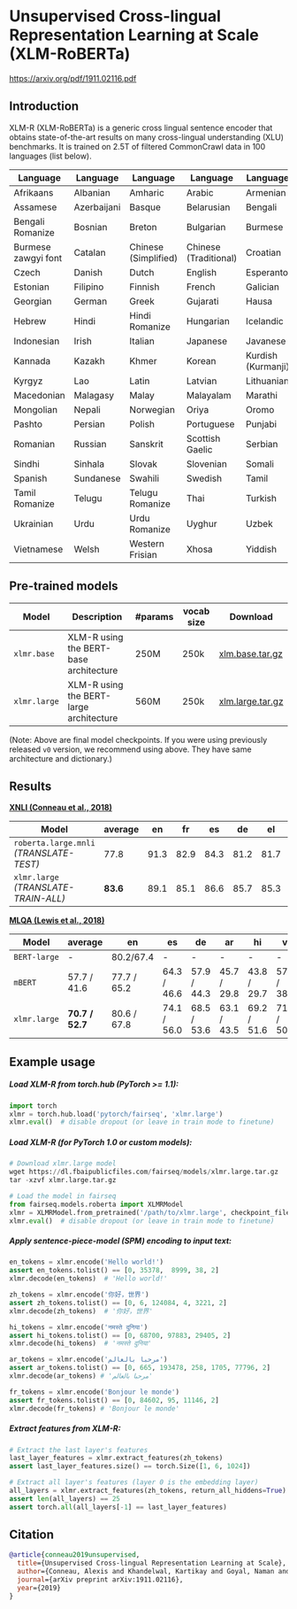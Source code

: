 # Unsupervised Cross-lingual Representation Learning at Scale (XLM-RoBERTa)
https://arxiv.org/pdf/1911.02116.pdf

## Introduction

XLM-R (XLM-RoBERTa) is a generic cross lingual sentence encoder that obtains state-of-the-art results on many cross-lingual understanding (XLU) benchmarks. It is trained on 2.5T of filtered CommonCrawl data in 100 languages (list below).

 Language | Language|Language |Language | Language
---|---|---|---|---
Afrikaans | Albanian | Amharic | Arabic | Armenian 
Assamese | Azerbaijani | Basque | Belarusian | Bengali 
Bengali Romanize | Bosnian | Breton | Bulgarian | Burmese 
Burmese zawgyi font | Catalan | Chinese (Simplified) | Chinese (Traditional) | Croatian 
Czech | Danish | Dutch | English | Esperanto 
Estonian | Filipino | Finnish | French | Galician
Georgian | German | Greek | Gujarati | Hausa
Hebrew | Hindi | Hindi Romanize | Hungarian | Icelandic
Indonesian | Irish | Italian | Japanese | Javanese
Kannada | Kazakh | Khmer | Korean | Kurdish (Kurmanji)
Kyrgyz | Lao | Latin | Latvian | Lithuanian
Macedonian | Malagasy | Malay | Malayalam | Marathi
Mongolian | Nepali | Norwegian | Oriya | Oromo
Pashto | Persian | Polish | Portuguese | Punjabi
Romanian | Russian | Sanskrit | Scottish Gaelic | Serbian
Sindhi | Sinhala | Slovak | Slovenian | Somali
Spanish | Sundanese | Swahili | Swedish | Tamil
Tamil Romanize | Telugu | Telugu Romanize | Thai | Turkish
Ukrainian | Urdu | Urdu Romanize | Uyghur | Uzbek
Vietnamese | Welsh | Western Frisian | Xhosa | Yiddish

## Pre-trained models

Model | Description | #params | vocab size | Download
---|---|---|---|---
`xlmr.base` | XLM-R using the BERT-base architecture | 250M | 250k | [xlm.base.tar.gz](https://dl.fbaipublicfiles.com/fairseq/models/xlmr.base.tar.gz)
`xlmr.large` | XLM-R using the BERT-large architecture | 560M | 250k | [xlm.large.tar.gz](https://dl.fbaipublicfiles.com/fairseq/models/xlmr.large.tar.gz)

(Note: Above are final model checkpoints. If you were using previously released `v0` version, we recommend using above. They have same architecture and dictionary.)

## Results

**[XNLI (Conneau et al., 2018)](https://arxiv.org/abs/1809.05053)**

Model | average | en | fr | es | de | el | bg | ru | tr | ar | vi | th | zh | hi | sw | ur
---|---|---|---|---|---|---|---|---|---|---|---|---|---|---|---|---
`roberta.large.mnli` _(TRANSLATE-TEST)_ | 77.8 | 91.3 | 82.9 | 84.3 | 81.2 | 81.7 | 83.1 | 78.3 | 76.8 | 76.6 | 74.2 | 74.1 | 77.5 | 70.9 | 66.7 | 66.8
`xlmr.large` _(TRANSLATE-TRAIN-ALL)_ | **83.6** | 89.1 | 85.1 | 86.6 | 85.7 | 85.3 | 85.9 | 83.5 | 83.2 | 83.1 | 83.7 | 81.5 | 83.7 | 81.6 | 78.0 | 78.1

**[MLQA (Lewis et al., 2018)](https://arxiv.org/abs/1910.07475)**

Model | average | en | es | de | ar | hi | vi | zh
---|---|---|---|---|---|---|---|---
`BERT-large` | - | 80.2/67.4 | - | - | - | - | - | -
`mBERT` | 57.7 / 41.6 | 77.7 / 65.2 | 64.3 / 46.6 | 57.9 / 44.3 | 45.7 / 29.8| 43.8 / 29.7 | 57.1 / 38.6 | 57.5 / 37.3
`xlmr.large` | **70.7 / 52.7** | 80.6 / 67.8 | 74.1 / 56.0 | 68.5 / 53.6 | 63.1 / 43.5 | 69.2 / 51.6 | 71.3 / 50.9 | 68.0 / 45.4


## Example usage

##### Load XLM-R from torch.hub (PyTorch >= 1.1):
```python
import torch
xlmr = torch.hub.load('pytorch/fairseq', 'xlmr.large')
xlmr.eval()  # disable dropout (or leave in train mode to finetune)
```

##### Load XLM-R (for PyTorch 1.0 or custom models):
```python
# Download xlmr.large model
wget https://dl.fbaipublicfiles.com/fairseq/models/xlmr.large.tar.gz
tar -xzvf xlmr.large.tar.gz

# Load the model in fairseq
from fairseq.models.roberta import XLMRModel
xlmr = XLMRModel.from_pretrained('/path/to/xlmr.large', checkpoint_file='model.pt')
xlmr.eval()  # disable dropout (or leave in train mode to finetune)
```

##### Apply sentence-piece-model (SPM) encoding to input text:
```python
en_tokens = xlmr.encode('Hello world!')
assert en_tokens.tolist() == [0, 35378,  8999, 38, 2]
xlmr.decode(en_tokens)  # 'Hello world!'

zh_tokens = xlmr.encode('你好，世界')
assert zh_tokens.tolist() == [0, 6, 124084, 4, 3221, 2]
xlmr.decode(zh_tokens)  # '你好，世界'

hi_tokens = xlmr.encode('नमस्ते दुनिया')
assert hi_tokens.tolist() == [0, 68700, 97883, 29405, 2]
xlmr.decode(hi_tokens)  # 'नमस्ते दुनिया'

ar_tokens = xlmr.encode('مرحبا بالعالم')
assert ar_tokens.tolist() == [0, 665, 193478, 258, 1705, 77796, 2]
xlmr.decode(ar_tokens) # 'مرحبا بالعالم'

fr_tokens = xlmr.encode('Bonjour le monde')
assert fr_tokens.tolist() == [0, 84602, 95, 11146, 2]
xlmr.decode(fr_tokens) # 'Bonjour le monde'
```

##### Extract features from XLM-R:
```python
# Extract the last layer's features
last_layer_features = xlmr.extract_features(zh_tokens)
assert last_layer_features.size() == torch.Size([1, 6, 1024])

# Extract all layer's features (layer 0 is the embedding layer)
all_layers = xlmr.extract_features(zh_tokens, return_all_hiddens=True)
assert len(all_layers) == 25
assert torch.all(all_layers[-1] == last_layer_features)
```

## Citation

```bibtex
@article{conneau2019unsupervised,
  title={Unsupervised Cross-lingual Representation Learning at Scale},
  author={Conneau, Alexis and Khandelwal, Kartikay and Goyal, Naman and Chaudhary, Vishrav and Wenzek, Guillaume and Guzm{\'a}n, Francisco and Grave, Edouard and Ott, Myle and Zettlemoyer, Luke and Stoyanov, Veselin},
  journal={arXiv preprint arXiv:1911.02116},
  year={2019}
}
```
